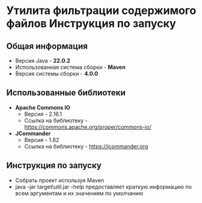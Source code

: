 
# Утилита фильтрации содержимого файлов  Инструкция по запуску
## Общая информация

- Версия Java - **22.0.2**
- Использованная система сборки - **Maven**
- Версия системы сборки - **4.0.0**

## Использованные библиотеки
- **Apache Commons IO**
  - Версия - 2.16.1
  - Ссылка на библиотеку - https://commons.apache.org/proper/commons-io/
- **JCommander**
  - Версия - 1.82
  - Ссылка на библиотеку - https://jcommander.org

## Инструкция по запуску

- Собрать проект иcпользуя Maven
- java -jar target\util.jar -help предоставляет краткую информацию по всем аргументам и их значениям по умолчанию
